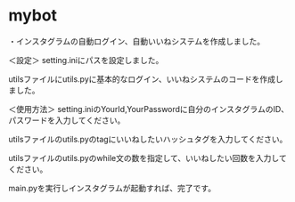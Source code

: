 # mybot

・インスタグラムの自動ログイン、自動いいねシステムを作成しました。


＜設定＞
setting.iniにパスを設定しました。<p>
utilsファイルにutils.pyに基本的なログイン、いいねシステムのコードを作成しました。<p>


＜使用方法＞
setting.iniのYourId,YourPasswordに自分のインスタグラムのID、パスワードを入力してください。<p>
utilsファイルのutils.pyのtagにいいねしたいハッシュタグを入力してください。<p>
utilsファイルのutils.pyのwhile文の数を指定して、いいねしたい回数を入力してください。<p>
main.pyを実行しインスタグラムが起動すれば、完了です。<p>

